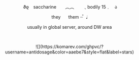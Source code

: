 <p align="center">
​​ ϑϱ　saccharine　　︵︵　　﹑bodily 15﹒　ა
</p>

<p align="center">
   they ⠀⠀them  ┈֯⠀𝅘𝅥
   </p>

<p align="center">
 usually in global server, around DW area 
 </p>                      ⠀⠀ ⠀⠀ ⠀  ⠀
 ⠀⠀ ⠀⠀ ⠀ ⠀⠀⠀ 
 <p align="center">
  ![](https://komarev.com/ghpvc/?username=antidosage&color=aaebe7&style=flat&label=stars)
</p>  ⠀
